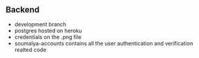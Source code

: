 ## Backend

* development branch
* postgres hosted on heroku
* credentials on the .png file
* soumalya-accounts contains all the user authentication and verification realted code

